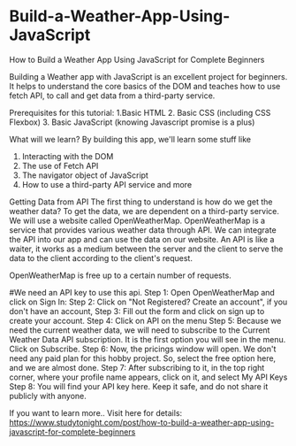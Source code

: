 # Build-a-Weather-App-Using-JavaScript
How to Build a Weather App Using JavaScript for Complete Beginners

Building a Weather app with JavaScript is an excellent project for beginners. It helps to understand the core basics of the DOM and teaches how to use fetch API, to call and get data from a third-party service.

Prerequisites for this tutorial:
1.Basic HTML
2. Basic CSS (including CSS Flexbox)
3. Basic JavaScript (knowing Javascript promise is a plus)

What will we learn? By building this app, we'll learn some stuff like
1. Interacting with the DOM
2. The use of Fetch API
3. The navigator object of JavaScript
4. How to use a third-party API service and more

Getting Data from API
The first thing to understand is how do we get the weather data? To get the data, we are dependent on a third-party service. We will use a website called OpenWeatherMap. OpenWeatherMap is a service that provides various weather data through API. We can integrate the API into our app and can use the data on our website. An API is like a waiter, it works as a medium between the server and the client to serve the data to the client according to the client's request.

OpenWeatherMap is free up to a certain number of requests.

#We need an API key to use this api. 
Step 1: Open OpenWeatherMap and click on Sign In:
Step 2: Click on "Not Registered? Create an account", if you don't have an account,
Step 3: Fill out the form and click on sign up to create your account.
Step 4: Click on API on the menu
Step 5: Because we need the current weather data, we will need to subscribe to the Current Weather Data API subscription. It is the first option you will see in the menu. Click on Subscribe.
Step 6: Now, the pricings window will open. We don't need any paid plan for this hobby project. So, select the free option here, and we are almost done.
Step 7: After subscribing to it, in the top right corner, where your profile name appears, click on it, and select My API Keys
Step 8: You will find your API key here. Keep it safe, and do not share it publicly with anyone.

If you want to learn more.. Visit here for details: https://www.studytonight.com/post/how-to-build-a-weather-app-using-javascript-for-complete-beginners

